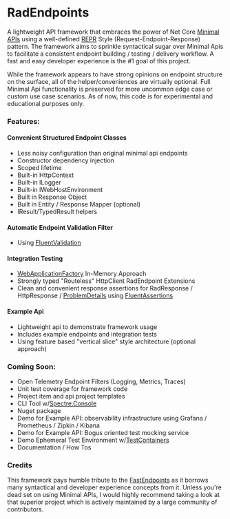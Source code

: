 # RadEndpoints
A lightweight API framework that embraces the power of Net Core [Minimal APIs](https://learn.microsoft.com/en-us/aspnet/core/tutorials/min-web-api?view=aspnetcore-8.0&tabs=visual-studio) using a well-defined [REPR](https://www.apitemplatepack.com/docs/introduction/repr-pattern/) Style (Request-Endpoint-Response) pattern.  The framework aims to sprinkle syntactical sugar over Minimal Apis to facilitate a consistent endpoint building / testing / delivery workflow. A fast and easy developer experience is the #1 goal of this project.

While the framework appears to have strong opinions on endpoint structure on the surface, all of the helper/conveniences are virtually optional. Full Minimal Api functionality is preserved for more uncommon edge case or custom use case scenarios.  As of now, this code is for experimental and educational purposes only. 

### Features:
#### Convenient Structured Endpoint Classes
- Less noisy configuration than original minimal api endpoints
- Constructor dependency injection
- Scoped lifetime
- Built-in HttpContext
- Built-in ILogger<EndpointName>
- Built-in IWebHostEnvironment
- Built in Response Object
- Built in Entity / Response Mapper (optional)
- IResult/TypedResult helpers
#### Automatic Endpoint Validation Filter
- Using [FluentValidation](https://docs.fluentvalidation.net/en/latest/)
#### Integration Testing
- [WebApplicationFactory](https://learn.microsoft.com/en-us/aspnet/core/test/integration-tests?view=aspnetcore-8.0) In-Memory Approach
- Strongly typed "Routeless" HttpClient RadEndpoint Extensions
- Clean and convenient response assertions for RadResponse / HttpResponse / [ProblemDetails](https://learn.microsoft.com/en-us/dotnet/api/microsoft.aspnetcore.mvc.problemdetails?view=aspnetcore-8.0) using [FluentAssertions](https://fluentassertions.com/introduction)
#### Example Api
- Lightweight api to demonstrate framework usage
- Includes example endpoints and integration tests
- Using feature based "vertical slice" style architecture (optional approach)
### Coming Soon:
- Open Telemetry Endpoint Filters (Logging, Metrics, Traces)
- Unit test coverage for framework code
- Project item and api project templates
- CLI Tool w/[Spectre.Console](https://spectreconsole.net/)
- Nuget package
- Demo for Example API: observability infrastructure using Grafana / Prometheus / Zipkin / Kibana
- Demo for Example API: Bogus oriented test mocking service
- Demo Ephemeral Test Environment w/[TestContainers](https://testcontainers.com/) 
- Documentation / How Tos

### Credits
This framework pays humble tribute to the [FastEndpoints](https://fast-endpoints.com/) as it borrows many syntactical and developer experience concepts from it.  Unless you're dead set on using Minimal APIs, I would highly recommend taking a look at that superior project which is actively maintained by a large community of contributors.
